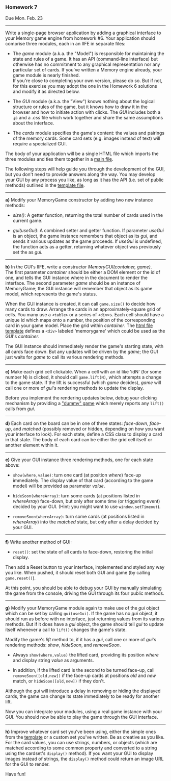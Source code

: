 ### Homework 7
Due  Mon. Feb. 23

---

Write a single-page browser application by adding a graphical interface to your Memory game engine from homework #6.  Your application should comprise three modules, each in an IIFE in separate files:

* The _game_ module (a.k.a. the "Model") is responsible for maintaining the state and rules of a game. It has an API (command-line interface) but otherwise has no commitment to any graphical representation nor any particular set of cards.
If you've written a Memory engine already, your game module is nearly finished.  
If you're close to completing your own version, please do so.  But if not, for this exercise you may adopt the one in the Homework 6 solutions and modify it as directed below.

* The _GUI_ module (a.k.a. the "View") knows nothing about the logical structure or rules of the game, but it knows how to draw it in the browser and how to initiate action with clicks.
The _GUI_ includes both a _.js_ and a _.css_ file which work together and share the same assumptions about the interface.

* The _cards_ module specifies the game's content: the values and pairings of the memory cards.  Some card sets (e.g. images instead of text) will require a specialized GUI. 

The body of your application will be a single HTML file which imports the three modules and ties them together in a [main file](template/memory-main.js).

The following steps will help guide you through the development of the GUI, but you don't need to provide answers along the way.
You may develop your GUI by any process you like, as long as it has the API (i.e. set of public methods) outlined in the [template file](template/memory-gui.js).

---
**a)** Modify your MemoryGame constructor by adding two new instance methods:

- _size()_: A getter function, returning the total number of cards used in the current game.

- _gui(useGui)_: A combined setter and getter function.  If parameter _useGui_ is an object, the game instance remembers that object as its _gui_, and sends it various updates as the game proceeds.  If _useGui_ is undefined, the function acts as a getter, returning whatever object was previously set the as _gui_.


---
**b)**  In the GUI's IIFE, write a constructor _MemoryGUI(container, game)_.  
The first parameter _container_ should be either a DOM element or the id of one, and tells the GUI instance where in the document to render the interface.
The second parameter _game_ should be an instance of MemoryGame; the GUI instance will remember that object as its game model, which represents the game's status.

When the GUI instance is created, it can call `game.size()` to decide how many cards to draw.  Arrange the cards in an approximately-square grid of cells.  You many use a `<table>` or a series of `<div>`s.  Each cell should have a unique id which maps onto a number, the position of the corresponding card in your game model.  Place the grid within _container_.   The [html file template](template/memory.html) defines a `<div>` labeled 'memorygame' which could be used as the GUI's _container_.

The GUI instance should immediately render the game's starting state, with all cards face down.  But any updates will be driven by the _game_; the GUI just waits for _game_ to call its various rendering methods.

---
**c)**  Make each grid cell clickable.  When a cell with an id like 'idN' (for some number N) is clicked, it should call `game.lift(N)`, which attempts a change to the game state.  If the lift is successful (which _game_ decides), _game_ will call one or more of _gui_'s rendering methods to update the display.

Before you implement the rendering updates below, debug your clicking mechanism by providing a ["dummy" game](template/dummy-game.js) which merely reports any `lift()` calls from _gui_.

---
**d)**  Each card on the board can be in one of three states: _face-down_, _face-up_, and _matched_ (possibly removed or hidden, depending on how you want your interface to look).
For each state, define a CSS class to display a card in that state.  The body of each card can be either the grid cell itself or another element within it.

---
**e)** Give your GUI instance three rendering methods, one for each state above:

- `show(where,value)`: turn one card (at position _where_) face-up immediately.  The display value of that card (according to the game model) will be provided as parameter _value_.

- `hideSoon(whereArray)`: turn some cards (at positions listed in _whereArray_) face-down, but only after some time (or triggering event) decided by your GUI.
(Hint: you might want to use `window.setTimeout`).

- `removeSoon(whereArray)`: turn some cards (at positions listed in _whereArray_) into the _matched_ state, but only after a delay decided by your GUI.

---
**f)** Write another method of GUI:
- `reset()`: set the state of all cards to face-down, restoring the initial display.

Then add a Reset button to your interface, implemented and styled any way you like.  When pushed, it should reset both GUI and game (by calling `game.reset()`).

At this point, you should be able to debug your GUI by manually simulating the game from the console, driving the GUI through its four public methods.

---
**g)** Modify your MemoryGame module again to make use of the _gui_ object which can be set by calling `gui(useGui)`.  If the game has no _gui_ object, it should run as before with no interface, just returning values from its various methods.  But if it does have a _gui_ object, the game should tell _gui_ to update itself whenever a call to `lift()` changes the game's state.

Modify the game's _lift_ method to, if it has a _gui_, call one or more of _gui_'s rendering methods: _show_, _hideSoon_, and _removeSoon_.

- Always `show(where,value)` the lifted card, providing its position _where_ and display string _value_ as arguments.

- In addition, if the lifted card is the second to be turned face-up, call `removeSoon([old,new])` if the face-up cards at positions _old_ and _new_ match, or `hideSoon([old,new])` if they don't.

Although the _gui_ will introduce a delay in removing or hiding the displayed cards, the game can change its state immediately to be ready for another lift.

Now you can integrate your modules, using a real game instance with your GUI.  You should now be able to play the game through the GUI interface.

---
**h)** Improve whatever card set you've been using, either the simple ones from the [template](template/cardset-example.js) or a custom set you've written.
Be as creative as you like.  For the card values, you can use strings, numbers, or objects (which are matched according to some common property and converted to a string using the cardset's `display()` method).  If you want your GUI to display images instead of strings, the `display()` method could return an image URL for the GUI to render.

Have fun!


